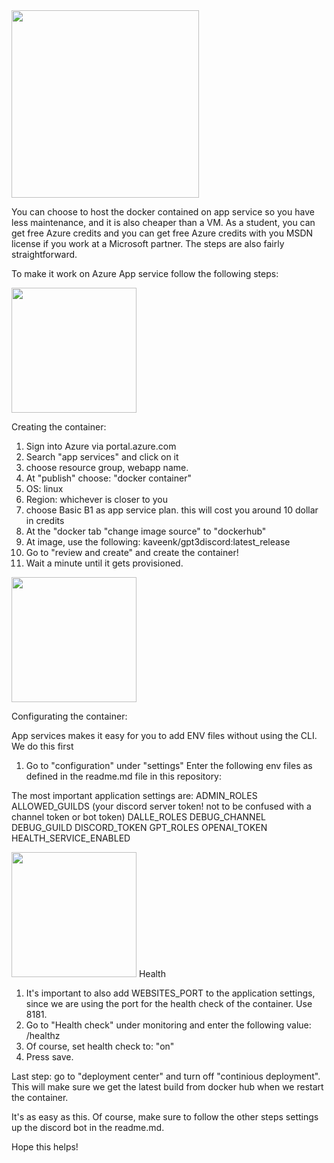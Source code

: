 <img src="https://user-images.githubusercontent.com/39274208/216566367-e1311c9e-bbc1-42fe-9e09-69e9fb728133.png" width="300">

You can choose to host the docker contained on app service so you have less maintenance, and it is also cheaper than a VM. 
As a student, you can get free Azure credits and you can get free Azure credits with you MSDN license if you work at a Microsoft partner.
The steps are also fairly straightforward.

To make it work on Azure App service follow the following steps: 

<img src="https://user-images.githubusercontent.com/39274208/216566481-e06ccf0d-7346-438b-ab5a-7cd4ac6b08f5.png" width="200">

Creating the container: 

1. Sign into Azure via portal.azure.com
2. Search "app services" and click on it
3. choose resource group, webapp name.
4. At "publish" choose: "docker container"
5. OS: linux
6. Region: whichever is closer to you
7. choose Basic B1 as app service plan. this will cost you around 10 dollar in credits
8. At the "docker tab "change image source" to "dockerhub"
9. At image, use the following: kaveenk/gpt3discord:latest_release
10. Go to "review and create" and create the container! 
11. Wait a minute until it gets provisioned. 

<img src="https://user-images.githubusercontent.com/39274208/216566567-a00bd5c1-1ab4-4250-a6d6-9ab9d872bd31.png" width="200">

Configurating the container:

App services makes it easy for you to add ENV files without using the CLI. We do this first

1. Go to "configuration" under "settings"
Enter the following env files as defined in the readme.md file in this repository: 

The most important application settings are:
ADMIN_ROLES
ALLOWED_GUILDS (your discord server token! not to be confused with a channel token or bot token)
DALLE_ROLES
DEBUG_CHANNEL
DEBUG_GUILD
DISCORD_TOKEN
GPT_ROLES
OPENAI_TOKEN
HEALTH_SERVICE_ENABLED

<img src="https://user-images.githubusercontent.com/39274208/216571201-1f5f96e8-b2f9-4e45-8b29-89c2bc3be97e.png" width="200">
Health 

 1. It's important to also add WEBSITES_PORT to the application settings, since we are using the port for the health check of the container. Use 8181.
 2. Go to "Health check" under monitoring and enter the following value: /healthz
 3. Of course, set health check to: "on"
 4. Press save.

Last step: go to "deployment center" and turn off "continious deployment". 
This will make sure we get the latest build from docker hub when we restart the container. 

It's as easy as this. Of course, make sure to follow the other steps settings up the discord bot in the readme.md.

Hope this helps! 
